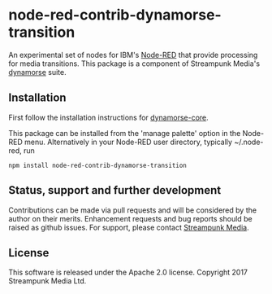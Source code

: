 # node-red-contrib-dynamorse-transition

An experimental set of nodes for IBM's [Node-RED](http://nodered.org) that provide processing for media transitions. This package is a component of Streampunk Media's [dynamorse](https://github.com/Streampunk/node-red-contrib-dynamorse-core#readme) suite.

## Installation

First follow the installation instructions for [dynamorse-core](https://github.com/Streampunk/node-red-contrib-dynamorse-core#readme).

This package can be installed from the 'manage palette' option in the Node-RED menu. Alternatively in your Node-RED user directory, typically ~/.node-red, run

    npm install node-red-contrib-dynamorse-transition

## Status, support and further development

Contributions can be made via pull requests and will be considered by the author on their merits. Enhancement requests and bug reports should be raised as github issues. For support, please contact [Streampunk Media](http://www.streampunk.media/).

## License

This software is released under the Apache 2.0 license. Copyright 2017 Streampunk Media Ltd.
